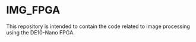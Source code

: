 # IMG_FPGA
This repository is intended to contain the code related to image processing using the DE10-Nano FPGA.
